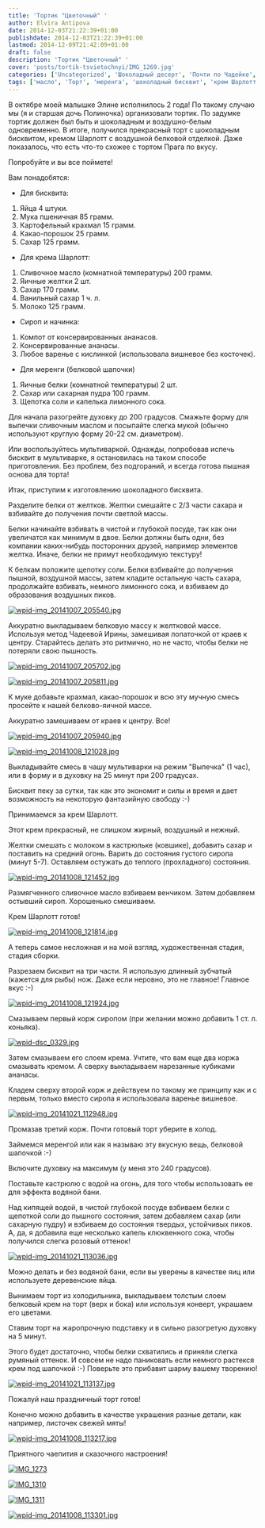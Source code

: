 ```yaml
---
title: 'Тортик "Цветочный" '
author: Elvira Antipova
date: 2014-12-03T21:22:39+01:00
publishdate: 2014-12-03T21:22:39+01:00
lastmod: 2014-12-09T21:42:09+01:00
draft: false
description: 'Тортик "Цветочный" '
cover: 'posts/tortik-tsvietochnyi/IMG_1269.jpg'
categories: ['Uncategorized', 'Шоколадный десерт', 'Почти по Чадейке', 'Торт и еще раз торт!', 'Бисквит', 'Шоколадный бисквит', 'Basic posts']
tags: ['масло', 'Торт', 'меренга', 'шоколадный бисквит', 'крем Шарлотт', 'молоко', 'ананасы', 'regular']
---
```



В октябре моей малышке Элине исполнилось 2 года! По такому случаю мы (я и старшая дочь Полиночка) организовали тортик. По задумке тортик должен был быть и шоколадным и воздушно-белым одновременно. В итоге, получился прекрасный торт с шоколадным бисквитом, кремом Шарлотт с воздушной белковой отделкой. Даже показалось, что есть что-то схожее с тортом Прага по вкусу.
 
Попробуйте и вы все поймете!
 
Вам понадобятся:
 
- Для бисквита:

 
1. Яйца 4 штуки.
1. Мука пшеничная 85 грамм.
1. Картофельный крахмал 15 грамм.
1. Какао-порошок 25 грамм.
1. Сахар 125 грамм.

 
- Для крема Шарлотт:

 
1. Сливочное масло (комнатной температуры) 200 грамм.
1. Яичные желтки 2 шт.
1. Сахар 170 грамм.
1. Ванильный сахар 1 ч. л.
1. Молоко 125 грамм.

 
- Сироп и начинка:

 
1. Компот от консервированных ананасов.
1. Консервированные ананасы.
1. Любое варенье с кислинкой (использовала вишневое без косточек).

 
- Для меренги (белковой шапочки)

 
1. Яичные белки (комнатной температуры) 2 шт.
1. Сахар или сахарная пудра 100 грамм.
1. Щепотка соли и капелька лимонного сока.

 
Для начала разогрейте духовку до 200 градусов. Смажьте форму для выпечки сливочным маслом и посыпайте слегка мукой (обычно используют круглую форму 20-22 см. диаметром).
 
Или воспользуйтесь мультиваркой. Однажды, попробовав испечь бисквит в мультиварке, я остановилась на таком способе приготовления. Без проблем, без подгораний, и всегда готова пышная основа для торта!
 
Итак, приступим к изготовлению шоколадного бисквита.
 
Разделите белки от желтков. Желтки смешайте с 2/3 части сахара и взбивайте до получения почти светлой массы.
 
Белки начинайте взбивать в чистой и глубокой посуде, так как они увеличатся как минимум в двое. Белки должны быть одни, без компании каких-нибудь посторонних друзей, например элементов желтка. Иначе, белки не примут необходимую текстуру!
 
К белкам положите щепотку соли. Белки взбивайте до получения пышной, воздушной массы, затем кладите остальную часть сахара, продолжайте взбивать, немного лимонного сока, и взбиваем до образования воздушных пиков.
 
[![wpid-img_20141007_205540.jpg](wpid-img_20141007_205540-300x168.jpg)](wpid-img_20141007_205540.jpg)
 
Аккуратно выкладываем белковую массу к желтковой массе. Используя метод Чадеевой Ирины, замешивая лопаточкой от краев к центру. Старайтесь делать это ритмично, но не часто, чтобы белки не потеряли свою пышность.
 
[![wpid-img_20141007_205702.jpg](wpid-img_20141007_205702-168x300.jpg)](wpid-img_20141007_205702.jpg)
 
[![wpid-img_20141007_205811.jpg](wpid-img_20141007_205811-180x300.jpg)](wpid-img_20141007_205811.jpg)
 
К муке добавьте крахмал, какао-порошок и всю эту мучную смесь просейте к нашей белково-яичной массе.
 
Аккуратно замешиваем от краев к центру. Все!
 
[![wpid-img_20141007_205940.jpg](wpid-img_20141007_205940-168x300.jpg)](wpid-img_20141007_205940.jpg)
 
[![wpid-img_20141008_121028.jpg](wpid-img_20141008_121028-300x168.jpg)](wpid-img_20141008_121028.jpg)
 
Выкладывайте смесь в чашу мультиварки на режим "Выпечка" (1 час), или в форму и в духовку на 25 минут при 200 градусах.
 
Бисквит пеку за сутки, так как это экономит и силы и время и дает возможность на некоторую фантазийную свободу :-)
 
Принимаемся за крем Шарлотт.
 
Этот крем прекрасный, не слишком жирный, воздушный и нежный.
 
Желтки смешать с молоком в кастрюльке (ковшике), добавить сахар и поставить на средний огонь. Варить до состояния густого сиропа (минут 5-7). Оставляем остужать до теплого (прохладного) состояния.
 
[![wpid-img_20141008_121452.jpg](wpid-img_20141008_121452-300x296.jpg)](wpid-img_20141008_121452.jpg)
 
Размягченного сливочное масло взбиваем венчиком. Затем добавляем остывший сироп. Хорошенько смешиваем.
 
Крем Шарлотт готов!
 
[![wpid-img_20141008_121814.jpg](wpid-img_20141008_121814-300x168.jpg)](wpid-img_20141008_121814.jpg)
 
А теперь самое несложная и на мой взгляд, художественная стадия, стадия сборки.
 
Разрезаем бисквит на три части. Я использую длинный зубчатый (кажется для рыбы) нож. Даже если неровно, это не главное! Главное вкус :-)
 
[![wpid-img_20141008_121924.jpg](wpid-img_20141008_121924-168x300.jpg)](wpid-img_20141008_121924.jpg)
 
Смазываем первый корж сиропом (при желании можно добавить 1 ст. л. коньяка).
 
[![wpid-dsc_0329.jpg](wpid-dsc_0329-300x168.jpg)](wpid-dsc_0329.jpg)
 
Затем смазываем его слоем крема. Учтите, что вам еще два коржа смазывать кремом. А сверху выкладываем нарезанные кубиками ананасы.
 
Кладем сверху второй корж и действуем по такому же принципу как и с первым, только вместо сиропа я использовала варенье вишневое.
 
[![wpid-img_20141021_112948.jpg](wpid-img_20141021_112948-300x168.jpg)](wpid-img_20141021_112948.jpg)
 
Промазав третий корж. Почти готовый торт уберите в холод.
 
Займемся меренгой или как я называю эту вкусную вещь, белковой шапочкой :-)
 
Включите духовку на максимум (у меня это 240 градусов).
 
Поставьте кастрюлю с водой на огонь, для того чтобы использовать ее для эффекта водяной бани.
 
Над кипящей водой, в чистой глубокой посуде взбиваем белки с щепоткой соли до пышного состояния, затем добавляем сахар (или сахарную пудру) и взбиваем до состояния твердых, устойчивых пиков. А, да, я добавила еще несколько капель клюквенного сока, чтобы получился слегка розовый оттенок!
 
[![wpid-img_20141021_113036.jpg](wpid-img_20141021_113036-300x168.jpg)](wpid-img_20141021_113036.jpg)
 
Можно делать и без водяной бани, если вы уверены в качестве яиц или используете деревенские яйца.
 
Вынимаем торт из холодильника, выкладываем толстым слоем белковый крем на торт (верх и бока) или используя конверт, украшаем его цветами.
 
Ставим торт на жаропрочную подставку и в сильно разогретую духовку на 5 минут.
 
Этого будет достаточно, чтобы белки схватились и приняли слегка румяный оттенок. И совсем не надо паниковать если немного растекся крем под шапочкой :-) Поверьте это прибавит шарму вашему творению!
 
[![wpid-img_20141021_113137.jpg](wpid-img_20141021_113137-168x300.jpg)](wpid-img_20141021_113137.jpg)
 
Пожалуй наш праздничный торт готов!
 
Конечно можно добавить в качестве украшения разные детали, как например, листочек свежей мяты!
 
[![wpid-img_20141008_113217.jpg](wpid-img_20141008_113217-300x168.jpg)](wpid-img_20141008_113217.jpg)
 
Приятного чаепития и сказочного настроения!
 
[![IMG_1273](IMG_1273-300x200.jpg)](IMG_1273.jpg)
 
[![IMG_1310](IMG_1310-300x200.jpg)](IMG_1310.jpg)
 
[![IMG_1311](IMG_1311-300x200.jpg)](IMG_1311.jpg)
 
[![wpid-img_20141008_113301.jpg](wpid-img_20141008_113301-300x168.jpg)](wpid-img_20141008_113301.jpg)

